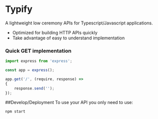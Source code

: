 # Typify

A lightweight low ceremony APIs for Typescript/Javascript applications.

- Optimized for building HTTP APIs quickly
- Take advantage of easy to understand implementation

### Quick GET implementation
```TypeScript
import express from 'express';

const app = express();

app.get('/', (require, response) =>
{
    response.send('');
});
```

##Develop/Deployment
To use your API you only need to use:
```Typescript
npm start
```
